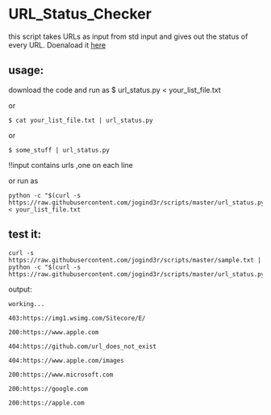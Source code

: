 # URL_Status_Checker

this script takes URLs as input from std input and gives out the status of every URL.
Doenaload it [here](https://raw.githubusercontent.com/jogind3r/scripts/master/)

## usage:
download the code and run as 
$ url_status.py < your_list_file.txt

or

```
$ cat your_list_file.txt | url_status.py
```
or 

```
$ some_stuff | url_status.py
```

!!input contains urls ,one on each line

or run as

```
python -c "$(curl -s https://raw.githubusercontent.com/jogind3r/scripts/master/url_status.py)" < your_list_file.txt
```

## test it:

```
curl -s https://raw.githubusercontent.com/jogind3r/scripts/master/sample.txt | python -c "$(curl -s https://raw.githubusercontent.com/jogind3r/scripts/master/url_status.py)"
```

output:



```
working...

403:https://img1.wsimg.com/Sitecore/E/

200:https://www.apple.com

404:https://github.com/url_does_not_exist

404:https://www.apple.com/images

200:https://www.microsoft.com

200:https://google.com

200:https://apple.com
```
